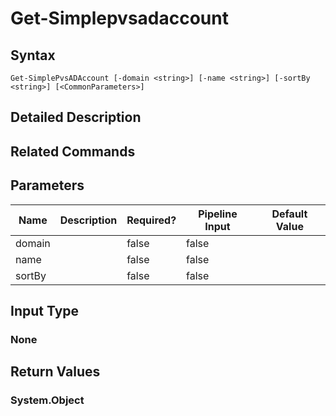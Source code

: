 ﻿
# Get-Simplepvsadaccount

## Syntax

```
Get-SimplePvsADAccount [-domain <string>] [-name <string>] [-sortBy <string>] [<CommonParameters>]
```

## Detailed Description

## Related Commands

## Parameters
| Name   | Description | Required? | Pipeline Input | Default Value |
| --- | --- | --- | --- | --- |
| domain |  | false | false |  |
| name |  | false | false |  |
| sortBy |  | false | false |  |

## Input Type

### None

## Return Values

### System.Object

